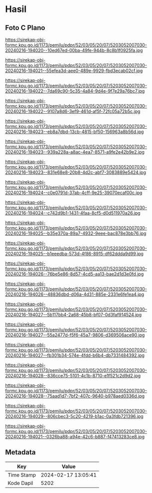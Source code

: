 # Hasil

## Foto C Plano

https://sirekap-obj-formc.kpu.go.id/1173/pemilu/pdpr/52/03/05/20/07/5203052007030-20240216-194020--10ed67ed-00ba-49fe-944b-8c8b1f0925fa.jpg

https://sirekap-obj-formc.kpu.go.id/1173/pemilu/pdpr/52/03/05/20/07/5203052007030-20240216-194021--55efea3d-aee0-489e-9929-fbd3ecab02cf.jpg

https://sirekap-obj-formc.kpu.go.id/1173/pemilu/pdpr/52/03/05/20/07/5203052007030-20240216-194022--7da69c90-5c35-4a84-9d4e-9f7e29a76bc7.jpg

https://sirekap-obj-formc.kpu.go.id/1173/pemilu/pdpr/52/03/05/20/07/5203052007030-20240216-194022--9107a8d6-3ef9-461d-af5f-72fc05a72b5c.jpg

https://sirekap-obj-formc.kpu.go.id/1173/pemilu/pdpr/52/03/05/20/07/5203052007030-20240216-194023--eb8a7dbd-13cb-4815-bf50-156963a8b56d.jpg

https://sirekap-obj-formc.kpu.go.id/1173/pemilu/pdpr/52/03/05/20/07/5203052007030-20240216-194023--939a228a-a8ac-4ea7-8571-a9fe2e42b9e2.jpg

https://sirekap-obj-formc.kpu.go.id/1173/pemilu/pdpr/52/03/05/20/07/5203052007030-20240216-194023--831e68e8-20b8-4d2c-abf7-3083889e5424.jpg

https://sirekap-obj-formc.kpu.go.id/1173/pemilu/pdpr/52/03/05/20/07/5203052007030-20240216-194024--c0e0791d-37ab-4cff-9e25-39070ecaf00c.jpg

https://sirekap-obj-formc.kpu.go.id/1173/pemilu/pdpr/52/03/05/20/07/5203052007030-20240216-194024--c742d9b1-1431-4faa-8cf5-d0d511970a26.jpg

https://sirekap-obj-formc.kpu.go.id/1173/pemilu/pdpr/52/03/05/20/07/5203052007030-20240216-194025--b35e370a-89a7-4932-9eee-bac878e3bb76.jpg

https://sirekap-obj-formc.kpu.go.id/1173/pemilu/pdpr/52/03/05/20/07/5203052007030-20240216-194025--b1eeedba-573d-4f86-8915-df62ddda9d99.jpg

https://sirekap-obj-formc.kpu.go.id/1173/pemilu/pdpr/52/03/05/20/07/5203052007030-20240216-194026--76be5e86-8d57-4cd5-aa13-bae2d1d3e0fd.jpg

https://sirekap-obj-formc.kpu.go.id/1173/pemilu/pdpr/52/03/05/20/07/5203052007030-20240216-194026--48836dbd-d06a-4d31-885e-2331e6fe1ea4.jpg

https://sirekap-obj-formc.kpu.go.id/1173/pemilu/pdpr/52/03/05/20/07/5203052007030-20240216-194027--5b117bb4-2a68-45b8-bf07-0d3faf914524.jpg

https://sirekap-obj-formc.kpu.go.id/1173/pemilu/pdpr/52/03/05/20/07/5203052007030-20240216-194027--55a2477d-f5f6-45a7-9806-d369506ace90.jpg

https://sirekap-obj-formc.kpu.go.id/1173/pemilu/pdpr/52/03/05/20/07/5203052007030-20240216-194027--fb301b34-574e-4fdd-b6b4-db7331484392.jpg

https://sirekap-obj-formc.kpu.go.id/1173/pemilu/pdpr/52/03/05/20/07/5203052007030-20240216-194028--836cce75-5101-4c1b-8710-e1f521c2d9d2.jpg

https://sirekap-obj-formc.kpu.go.id/1173/pemilu/pdpr/52/03/05/20/07/5203052007030-20240216-194028--75aad1d7-7bf2-407c-9640-b978aed0336d.jpg

https://sirekap-obj-formc.kpu.go.id/1173/pemilu/pdpr/52/03/05/20/07/5203052007030-20240216-194029--806cbec3-5c20-4219-b1ac-0a3fdb721396.jpg

https://sirekap-obj-formc.kpu.go.id/1173/pemilu/pdpr/52/03/05/20/07/5203052007030-20240216-194021--0326ba88-a94e-42c6-b887-f47413283ce8.jpg


## Metadata

| Key        | Value               |
| ---------- | ------------------- |
| Time Stamp | 2024-02-17 13:05:41 |
| Kode Dapil | 5202                |



